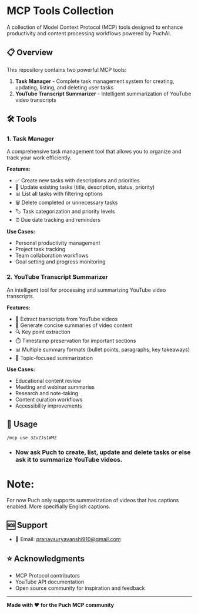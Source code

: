 # MCP Tools Collection

A collection of Model Context Protocol (MCP) tools designed to enhance productivity and content processing workflows powered by PuchAI.

## 📋 Overview

This repository contains two powerful MCP tools:

1. **Task Manager** - Complete task management system for creating, updating, listing, and deleting user tasks
2. **YouTube Transcript Summarizer** - Intelligent summarization of YouTube video transcripts

## 🛠️ Tools

### 1. Task Manager

A comprehensive task management tool that allows you to organize and track your work efficiently.

**Features:**
- ✅ Create new tasks with descriptions and priorities
- 📝 Update existing tasks (title, description, status, priority)
- 📊 List all tasks with filtering options
- 🗑️ Delete completed or unnecessary tasks
- 🏷️ Task categorization and priority levels
- ⏰ Due date tracking and reminders

**Use Cases:**
- Personal productivity management
- Project task tracking
- Team collaboration workflows
- Goal setting and progress monitoring

### 2. YouTube Transcript Summarizer

An intelligent tool for processing and summarizing YouTube video transcripts.

**Features:**
- 🎥 Extract transcripts from YouTube videos
- 📄 Generate concise summaries of video content
- 🔍 Key point extraction
- ⏱️ Timestamp preservation for important sections
- 📊 Multiple summary formats (bullet points, paragraphs, key takeaways)
- 🎯 Topic-focused summarization

**Use Cases:**
- Educational content review
- Meeting and webinar summaries
- Research and note-taking
- Content curation workflows
- Accessibility improvements


## 📖 Usage

```
/mcp use 3ZvZJs1WMZ
```

- ### Now ask Puch to create, list, update and delete tasks or else ask it to summarize YouTube videos.

# Note:

For now Puch only supports summarization of videos that has captions enabled. More specifially English captions.

## 🆘 Support

- 📧 Email: pranavsuryavanshi910@gmail.com


## ⭐ Acknowledgments

- MCP Protocol contributors
- YouTube API documentation
- Open source community for inspiration and feedback

---

**Made with ❤️ for the Puch MCP community**